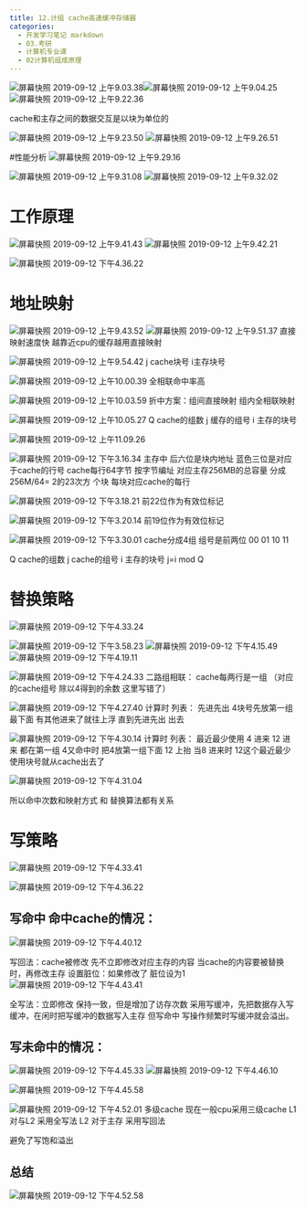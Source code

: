 ```yaml
---
title: 12.计组 cache高速缓冲存储器
categories:
  - 开发学习笔记 markdown
  - 03.考研
  - 计算机专业课
  - 02计算机组成原理
---
```

![屏幕快照 2019-09-12 上午9.03.38](https://raw.githubusercontent.com/ayrikiya/pic-store/main/ky/%E5%B1%8F%E5%B9%95%E5%BF%AB%E7%85%A7%202019-09-12%20%E4%B8%8A%E5%8D%889.03.38.png)![屏幕快照 2019-09-12 上午9.04.25](https://raw.githubusercontent.com/ayrikiya/pic-store/main/ky/%E5%B1%8F%E5%B9%95%E5%BF%AB%E7%85%A7%202019-09-12%20%E4%B8%8A%E5%8D%889.04.25.png)
![屏幕快照 2019-09-12 上午9.22.36](https://raw.githubusercontent.com/ayrikiya/pic-store/main/ky/%E5%B1%8F%E5%B9%95%E5%BF%AB%E7%85%A7%202019-09-12%20%E4%B8%8A%E5%8D%889.22.36.png)

cache和主存之间的数据交互是以块为单位的

![屏幕快照 2019-09-12 上午9.23.50](https://raw.githubusercontent.com/ayrikiya/pic-store/main/ky/%E5%B1%8F%E5%B9%95%E5%BF%AB%E7%85%A7%202019-09-12%20%E4%B8%8A%E5%8D%889.23.50.png)
![屏幕快照 2019-09-12 上午9.26.51](https://raw.githubusercontent.com/ayrikiya/pic-store/main/ky/%E5%B1%8F%E5%B9%95%E5%BF%AB%E7%85%A7%202019-09-12%20%E4%B8%8A%E5%8D%889.26.51.png)

#性能分析
![屏幕快照 2019-09-12 上午9.29.16](https://raw.githubusercontent.com/ayrikiya/pic-store/main/ky/%E5%B1%8F%E5%B9%95%E5%BF%AB%E7%85%A7%202019-09-12%20%E4%B8%8A%E5%8D%889.29.16.png)

![屏幕快照 2019-09-12 上午9.31.08](https://raw.githubusercontent.com/ayrikiya/pic-store/main/ky/%E5%B1%8F%E5%B9%95%E5%BF%AB%E7%85%A7%202019-09-12%20%E4%B8%8A%E5%8D%889.31.08.png)
![屏幕快照 2019-09-12 上午9.32.02](https://raw.githubusercontent.com/ayrikiya/pic-store/main/ky/%E5%B1%8F%E5%B9%95%E5%BF%AB%E7%85%A7%202019-09-12%20%E4%B8%8A%E5%8D%889.32.02.png)


# 工作原理
![屏幕快照 2019-09-12 上午9.41.43](https://raw.githubusercontent.com/ayrikiya/pic-store/main/ky/%E5%B1%8F%E5%B9%95%E5%BF%AB%E7%85%A7%202019-09-12%20%E4%B8%8A%E5%8D%889.41.43.png)
![屏幕快照 2019-09-12 上午9.42.21](https://raw.githubusercontent.com/ayrikiya/pic-store/main/ky/%E5%B1%8F%E5%B9%95%E5%BF%AB%E7%85%A7%202019-09-12%20%E4%B8%8A%E5%8D%889.42.21.png)

![屏幕快照 2019-09-12 下午4.36.22](https://raw.githubusercontent.com/ayrikiya/pic-store/main/ky/%E5%B1%8F%E5%B9%95%E5%BF%AB%E7%85%A7%202019-09-12%20%E4%B8%8B%E5%8D%884.36.22-1.png)

# 地址映射
![屏幕快照 2019-09-12 上午9.43.52](https://raw.githubusercontent.com/ayrikiya/pic-store/main/ky/%E5%B1%8F%E5%B9%95%E5%BF%AB%E7%85%A7%202019-09-12%20%E4%B8%8A%E5%8D%889.43.52.png)
![屏幕快照 2019-09-12 上午9.51.37](https://raw.githubusercontent.com/ayrikiya/pic-store/main/ky/%E5%B1%8F%E5%B9%95%E5%BF%AB%E7%85%A7%202019-09-12%20%E4%B8%8A%E5%8D%889.51.37.png)
直接映射速度快 越靠近cpu的缓存越用直接映射

![屏幕快照 2019-09-12 上午9.54.42](https://raw.githubusercontent.com/ayrikiya/pic-store/main/ky/%E5%B1%8F%E5%B9%95%E5%BF%AB%E7%85%A7%202019-09-12%20%E4%B8%8A%E5%8D%889.54.42.png)
 j cache块号 i主存块号
 
 ![屏幕快照 2019-09-12 上午10.00.39](https://raw.githubusercontent.com/ayrikiya/pic-store/main/ky/%E5%B1%8F%E5%B9%95%E5%BF%AB%E7%85%A7%202019-09-12%20%E4%B8%8A%E5%8D%8810.00.39.png)
全相联命中率高

![屏幕快照 2019-09-12 上午10.03.59](https://raw.githubusercontent.com/ayrikiya/pic-store/main/ky/%E5%B1%8F%E5%B9%95%E5%BF%AB%E7%85%A7%202019-09-12%20%E4%B8%8A%E5%8D%8810.03.59.png)
折中方案：组间直接映射 组内全相联映射

![屏幕快照 2019-09-12 上午10.05.27](https://raw.githubusercontent.com/ayrikiya/pic-store/main/ky/%E5%B1%8F%E5%B9%95%E5%BF%AB%E7%85%A7%202019-09-12%20%E4%B8%8A%E5%8D%8810.05.27.png)
Q cache的组数  j 缓存的组号   i 主存的块号

![屏幕快照 2019-09-12 上午11.09.26](https://raw.githubusercontent.com/ayrikiya/pic-store/main/ky/%E5%B1%8F%E5%B9%95%E5%BF%AB%E7%85%A7%202019-09-12%20%E4%B8%8A%E5%8D%8811.09.26.png)


![屏幕快照 2019-09-12 下午3.16.34](https://raw.githubusercontent.com/ayrikiya/pic-store/main/ky/%E5%B1%8F%E5%B9%95%E5%BF%AB%E7%85%A7%202019-09-12%20%E4%B8%8B%E5%8D%883.16.34.png)
主存中 后六位是块内地址 蓝色三位是对应于cache的行号 
cache每行64字节 按字节编址
对应主存256MB的总容量 分成 256M/64= 2的23次方 个块 每块对应cache的每行

![屏幕快照 2019-09-12 下午3.18.21](https://raw.githubusercontent.com/ayrikiya/pic-store/main/ky/%E5%B1%8F%E5%B9%95%E5%BF%AB%E7%85%A7%202019-09-12%20%E4%B8%8B%E5%8D%883.18.21.png)
前22位作为有效位标记

![屏幕快照 2019-09-12 下午3.20.14](https://raw.githubusercontent.com/ayrikiya/pic-store/main/ky/%E5%B1%8F%E5%B9%95%E5%BF%AB%E7%85%A7%202019-09-12%20%E4%B8%8B%E5%8D%883.20.14.png)
前19位作为有效位标记

![屏幕快照 2019-09-12 下午3.30.01](https://raw.githubusercontent.com/ayrikiya/pic-store/main/ky/%E5%B1%8F%E5%B9%95%E5%BF%AB%E7%85%A7%202019-09-12%20%E4%B8%8B%E5%8D%883.30.01.png)
cache分成4组 组号是前两位 00 01 10 11

Q cache的组数  j cache的组号   i 主存的块号      j=i mod Q



# 替换策略
![屏幕快照 2019-09-12 下午4.33.24](https://raw.githubusercontent.com/ayrikiya/pic-store/main/ky/%E5%B1%8F%E5%B9%95%E5%BF%AB%E7%85%A7%202019-09-12%20%E4%B8%8B%E5%8D%884.33.24.png)

![屏幕快照 2019-09-12 下午3.58.23](https://raw.githubusercontent.com/ayrikiya/pic-store/main/ky/%E5%B1%8F%E5%B9%95%E5%BF%AB%E7%85%A7%202019-09-12%20%E4%B8%8B%E5%8D%883.58.23.png)
  ![屏幕快照 2019-09-12 下午4.15.49](https://raw.githubusercontent.com/ayrikiya/pic-store/main/ky/%E5%B1%8F%E5%B9%95%E5%BF%AB%E7%85%A7%202019-09-12%20%E4%B8%8B%E5%8D%884.15.49.png)![屏幕快照 2019-09-12 下午4.19.11](https://raw.githubusercontent.com/ayrikiya/pic-store/main/ky/%E5%B1%8F%E5%B9%95%E5%BF%AB%E7%85%A7%202019-09-12%20%E4%B8%8B%E5%8D%884.19.11.png)

![屏幕快照 2019-09-12 下午4.24.33](https://raw.githubusercontent.com/ayrikiya/pic-store/main/ky/%E5%B1%8F%E5%B9%95%E5%BF%AB%E7%85%A7%202019-09-12%20%E4%B8%8B%E5%8D%884.24.33.png)
二路组相联： cache每两行是一组
（对应的cache组号 除以4得到的余数 这里写错了）

![屏幕快照 2019-09-12 下午4.27.40](https://raw.githubusercontent.com/ayrikiya/pic-store/main/ky/%E5%B1%8F%E5%B9%95%E5%BF%AB%E7%85%A7%202019-09-12%20%E4%B8%8B%E5%8D%884.27.40.png)
计算时 列表：
先进先出 4块号先放第一组最下面 有其他进来了就往上浮 直到先进先出 出去

![屏幕快照 2019-09-12 下午4.30.14](https://raw.githubusercontent.com/ayrikiya/pic-store/main/ky/%E5%B1%8F%E5%B9%95%E5%BF%AB%E7%85%A7%202019-09-12%20%E4%B8%8B%E5%8D%884.30.14.png)
计算时 列表：
最近最少使用 4 进来 12 进来 都在第一组 4又命中时 把4放第一组下面 12 上抬 当8 进来时 12这个最近最少使用块号就从cache出去了

![屏幕快照 2019-09-12 下午4.31.04](https://raw.githubusercontent.com/ayrikiya/pic-store/main/ky/%E5%B1%8F%E5%B9%95%E5%BF%AB%E7%85%A7%202019-09-12%20%E4%B8%8B%E5%8D%884.31.04.png)


所以命中次数和映射方式 和 替换算法都有关系

# 写策略
![屏幕快照 2019-09-12 下午4.33.41](https://raw.githubusercontent.com/ayrikiya/pic-store/main/ky/%E5%B1%8F%E5%B9%95%E5%BF%AB%E7%85%A7%202019-09-12%20%E4%B8%8B%E5%8D%884.33.41.png)

![屏幕快照 2019-09-12 下午4.36.22](https://raw.githubusercontent.com/ayrikiya/pic-store/main/ky/%E5%B1%8F%E5%B9%95%E5%BF%AB%E7%85%A7%202019-09-12%20%E4%B8%8B%E5%8D%884.36.22.png)

## 写命中 命中cache的情况：
![屏幕快照 2019-09-12 下午4.40.12](https://raw.githubusercontent.com/ayrikiya/pic-store/main/ky/%E5%B1%8F%E5%B9%95%E5%BF%AB%E7%85%A7%202019-09-12%20%E4%B8%8B%E5%8D%884.40.12.png)

写回法：cache被修改 先不立即修改对应主存的内容 当cache的内容要被替换时，再修改主存
设置脏位：如果修改了 脏位设为1
![屏幕快照 2019-09-12 下午4.43.41](https://raw.githubusercontent.com/ayrikiya/pic-store/main/ky/%E5%B1%8F%E5%B9%95%E5%BF%AB%E7%85%A7%202019-09-12%20%E4%B8%8B%E5%8D%884.43.41.png)

全写法：立即修改 保持一致，但是增加了访存次数
采用写缓冲，先把数据存入写缓冲，在闲时把写缓冲的数据写入主存 但写命中 写操作频繁时写缓冲就会溢出。

## 写未命中的情况：
![屏幕快照 2019-09-12 下午4.45.33](https://raw.githubusercontent.com/ayrikiya/pic-store/main/ky/%E5%B1%8F%E5%B9%95%E5%BF%AB%E7%85%A7%202019-09-12%20%E4%B8%8B%E5%8D%884.45.33.png)
![屏幕快照 2019-09-12 下午4.46.10](https://raw.githubusercontent.com/ayrikiya/pic-store/main/ky/%E5%B1%8F%E5%B9%95%E5%BF%AB%E7%85%A7%202019-09-12%20%E4%B8%8B%E5%8D%884.46.10.png)

![屏幕快照 2019-09-12 下午4.45.58](https://raw.githubusercontent.com/ayrikiya/pic-store/main/ky/%E5%B1%8F%E5%B9%95%E5%BF%AB%E7%85%A7%202019-09-12%20%E4%B8%8B%E5%8D%884.45.58.png)

![屏幕快照 2019-09-12 下午4.52.01](https://raw.githubusercontent.com/ayrikiya/pic-store/main/ky/%E5%B1%8F%E5%B9%95%E5%BF%AB%E7%85%A7%202019-09-12%20%E4%B8%8B%E5%8D%884.52.01.png)
多级cache 现在一般cpu采用三级cache
L1 对与L2 采用全写法 
L2 对于主存 采用写回法

避免了写饱和溢出

## 总结
![屏幕快照 2019-09-12 下午4.52.58](https://raw.githubusercontent.com/ayrikiya/pic-store/main/ky/%E5%B1%8F%E5%B9%95%E5%BF%AB%E7%85%A7%202019-09-12%20%E4%B8%8B%E5%8D%884.52.58.png)

